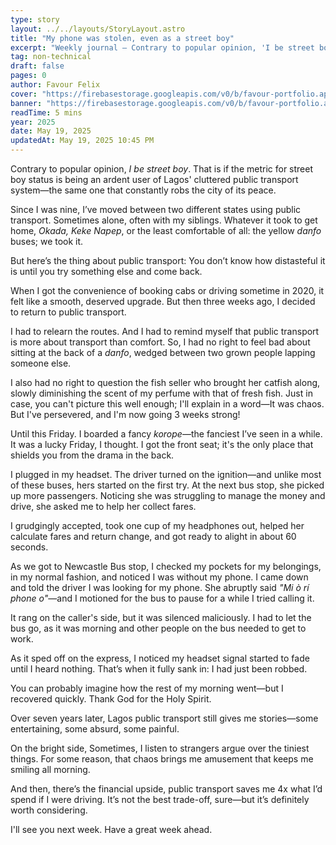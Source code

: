 ```yaml
---
type: story
layout: ../../layouts/StoryLayout.astro
title: "My phone was stolen, even as a street boy"
excerpt: "Weekly journal – Contrary to popular opinion, 'I be street boy'. That is if the metric for attaining street boy status is being an ardent user of the rough public transport system that robs Lagos of its peace."
tag: non-technical
draft: false
pages: 0
author: Favour Felix
cover: "https://firebasestorage.googleapis.com/v0/b/favour-portfolio.appspot.com/o/lagos-public-transport.jpeg?alt=media&token=ee899c3b-35d3-4adf-b799-af1ec7035326"
banner: "https://firebasestorage.googleapis.com/v0/b/favour-portfolio.appspot.com/o/stories%2Fbirthday-week.jpeg?alt=media&token=debdeaaa-b115-48a0-8fec-b3f4433bf660"
readTime: 5 mins
year: 2025
date: May 19, 2025
updatedAt: May 19, 2025 10:45 PM
---
```


Contrary to popular opinion, _I be street boy_. That is if the metric for street boy status is being an ardent user of Lagos' cluttered public transport system—the same one that constantly robs the city of its peace.

Since I was nine, I’ve moved between two different states using public transport. Sometimes alone, often with my siblings. Whatever it took to get home, _Okada, Keke Napep_, or the least comfortable of all: the yellow _danfo_ buses; we took it.

But here’s the thing about public transport: You don’t know how distasteful it is until you try something else and come back.

When I got the convenience of booking cabs or driving sometime in 2020, it felt like a smooth, deserved upgrade. But then three weeks ago, I decided to return to public transport.

I had to relearn the routes. And I had to remind myself that public transport is more about transport than comfort. So, I had no right to feel bad about sitting at the back of a _danfo_, wedged between two grown people lapping someone else.  

I also had no right to question the fish seller who brought her catfish along, slowly diminishing the scent of my perfume with that of fresh fish. Just in case, you can't picture this well enough; I'll explain in a word—It was chaos. But I've persevered, and I'm now going 3 weeks strong!

Until this Friday. I boarded a fancy _korope_—the fanciest I’ve seen in a while. It was a lucky Friday, I thought. I got the front seat; it's the only place that shields you from the drama in the back.

I plugged in my headset. The driver turned on the ignition—and unlike most of these buses, hers started on the first try. At the next bus stop, she picked up more passengers. Noticing she was struggling to manage the money and drive, she asked me to help her collect fares. 

I grudgingly accepted, took one cup of my headphones out, helped her calculate fares and return change, and got ready to alight in about 60 seconds.

As we got to Newcastle Bus stop, I checked my pockets for my belongings, in my normal fashion, and noticed I was without my phone. I came down and told the driver I was looking for my phone. She abruptly said _"Mi ò rí phone o"_—and I motioned for the bus to pause for a while I tried calling it. 

It rang on the caller's side, but it was silenced maliciously. I had to let the bus go, as it was morning and other people on the bus needed to get to work.

As it sped off on the express, I noticed my headset signal started to fade until I heard nothing. That’s when it fully sank in: I had just been robbed.

You can probably imagine how the rest of my morning went—but I recovered quickly. Thank God for the Holy Spirit.

Over seven years later, Lagos public transport still gives me stories—some entertaining, some absurd, some painful.

On the bright side, Sometimes, I listen to strangers argue over the tiniest things. For some reason, that chaos brings me amusement that keeps me smiling all morning.

And then, there’s the financial upside, public transport saves me 4x what I’d spend if I were driving. It’s not the best trade-off, sure—but it’s definitely worth considering.

I'll see you next week. Have a great week ahead.